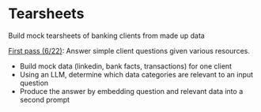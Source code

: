 # Tearsheets

Build mock tearsheets of banking clients from made up data

[First pass (6/22)](pass1.ipynb): Answer simple client questions given various resources.
 - Build mock data (linkedin, bank facts, transactions) for one client
 - Using an LLM, determine which data categories are relevant to an input question
 - Produce the answer by embedding question and relevant data into a second prompt
